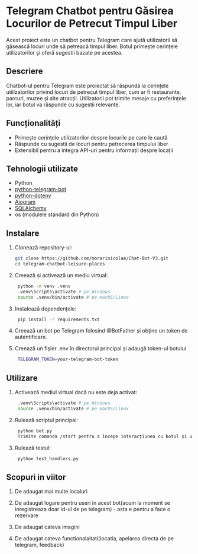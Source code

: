 
# Telegram Chatbot pentru Găsirea Locurilor de Petrecut Timpul Liber

Acest proiect este un chatbot pentru Telegram care ajută utilizatorii să găsească locuri unde să petreacă timpul liber. Botul primește cerințele utilizatorilor și oferă sugestii bazate pe acestea.

## Descriere

Chatbot-ul pentru Telegram este proiectat să răspundă la cerințele utilizatorilor privind locuri de petrecut timpul liber, cum ar fi restaurante, parcuri, muzee și alte atracții. Utilizatorii pot trimite mesaje cu preferințele lor, iar botul va răspunde cu sugestii relevante.

## Funcționalități

- Primește cerințele utilizatorilor despre locurile pe care le caută
- Răspunde cu sugestii de locuri pentru petrecerea timpului liber
- Extensibil pentru a integra API-uri pentru informații despre locații

## Tehnologii utilizate


- Python
- [python-telegram-bot](https://github.com/python-telegram-bot/python-telegram-bot)
- [python-dotenv](https://github.com/theskumar/python-dotenv)
- [Aiogram](https://github.com/aiogram/aiogram)
- [SQLAlchemy](https://github.com/sqlalchemy/sqlalchemy)
- os (modulele standard din Python)

## Instalare

1. Clonează repository-ul:
   ```bash
   git clone https://github.com/morarinicolae/Chat-Bot-V3.git
   cd telegram-chatbot-leisure-places
2. Creează și activează un mediu virtual:
   ```bash
    python -m venv .venv
    .venv\Scripts\activate # pe Windows
    source .venv/bin/activate # pe macOS/Linux   
   
3. Instalează dependențele:
   ```bash
    pip install -r requirements.txt

4. Creează un bot pe Telegram folosind @BotFather și obține un token de autentificare.

5. Creează un fișier .env în directorul principal și adaugă token-ul botului
   ```bash
    TELEGRAM_TOKEN=your-telegram-bot-token

## Utilizare

1. Activează mediul virtual dacă nu este deja activat:
   ```bash
    .venv\Scripts\activate # pe Windows
    source .venv/bin/activate # pe macOS/Linux
2. Rulează scriptul principal:
   ```bash
    python bot.py
    Trimite comanda /start pentru a începe interacțiunea cu botul și urmează instrucțiunile pentru a primi sugestii de locuri de petrecut timpul liber.

3. Rulează testul:
   ```bash
    python test_handlers.py


## Scopuri in viitor

1. De adaugat mai multe localuri

2. De adaugat logare pentru useri in acest bot(acum la moment se inregistreaza doar id-ul de pe telegram) - asta e pentru a face o rezervare

3. De adaugat cateva imagini

4. De adaugat cateva functionalaitati(locatia, apelarea directa de pe telegram, feedback)
   

